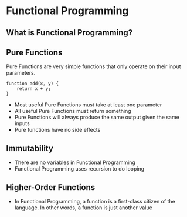 # Functional Programming

## What is Functional Programming?

## Pure Functions

Pure Functions are very simple functions that only operate on their input parameters.

```
function add(x, y) {
    return x + y;
}
```

- Most useful Pure Functions must take at least one parameter
- All useful Pure Functions must return something
- Pure Functions will always produce the same output given the same inputs
- Pure functions have no side effects

## Immutability

- There are no variables in Functional Programming
- Functional Programming uses recursion to do looping

## Higher-Order Functions

- In Functional Programming, a function is a first-class citizen of the language. In other words, a function is just another value
